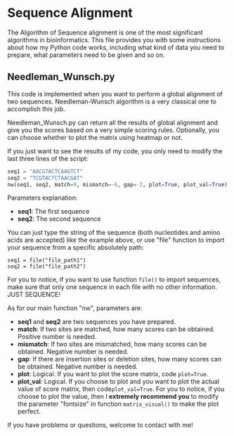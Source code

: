 # Sequence Alignment

The Algorithm of Sequence alignment is one of the most significant algorithms in bioinformatics. This file provides you with some instructions about how my Python code works, including what kind of data you need to prepare, what parameters need to be given and so on.

## Needleman_Wunsch.py

This code is implemented when you want to perform a global alignment of two sequences. Needleman-Wunsch algorithm is a very classical one to accomplish this job.

Needleman_Wunsch.py can return all the results of global alignment and give you the scores based on a very simple scoring rules. Optionally, you can choose whether to plot the matrix using heatmap or not.

If you just want to see the results of my code, you only need to modify the last three lines of the script: 

```python
seq1 = "AACGTACTCAAGTCT"
seq2 = "TCGTACTCTAACGAT"
nw(seq1, seq2, match=9, mismatch=-6, gap=-2, plot=True, plot_val=True)
```

Parameters explanation:

- **seq1**: The first sequence
- **seq2**: The second sequence

You can just type the string of the sequence (both nucleotides and amino acids are accepted)  like the example above, or use "file" function to import your sequence from a specific absolutely path: 

```
seq1 = file("file_path1")
seq2 = file("file_path2")
```

For you to notice, if you want to use function `file()` to import sequences, make sure that only one sequence in each file with no other information. JUST SEQUENCE!

As for our main function "nw", parameters are:

- **seq1** and **seq2** are two sequences you have prepared.
- **match**: If two sites are matched, how many scores can be obtained. Positive number is needed.
- **mismatch**: If two sites are mismatched, how many scores can be obtained. Negative number is needed.
- **gap**: If there are insertion sites or deletion sites, how many scores can be obtained. Negative number is needed.
- **plot**: Logical. If you want to plot the score matrix, code `plot=True`. 
- **plot_val**: Logical. If you choose to plot and you want to plot the actual value of score matrix, then code`plot_val=True`. For you to notice, if you choose to plot the value, then I **extremely recommend you** to modify the parameter "fontsize" in function `matrix_visual()` to make the plot perfect.

If you have problems or questions, welcome to contact with me!
